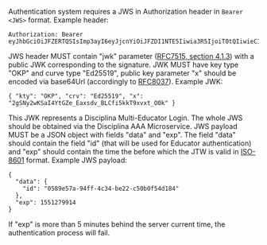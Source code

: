 Authentication system requires a JWS in Authorization header in `Bearer <JWS>` format. Example header:
```
Authorization: Bearer eyJhbGciOiJFZERTQSIsImp3ayI6eyJjcnYiOiJFZDI1NTE5Iiwia3R5IjoiT0tQIiwieCI6IjJnU055MndLU2FJNFl0R1plX0VheHNkdl9CTENmaTVra1Q5eHZ4dF9PMGsifSwidHlwIjoiSldUIn0.eyJkYXRhIjp7ImVtYWlsIjoiZ2VvcmdlLndAc2hhcmtsYXNlcnMuY29tIiwiaWQiOiIwNTg5ZTU3YS05NGZmLTRjMzQtYmUyMi1jNTBiMGY1NGQxODQifSwiZXhwIjoxNTUxMjc5OTE0fQ.4ZKHlaqtQiNCZMOMPQTFToEP89Zq_nRq9dOSWpDGuooKlwtkWdqIJsPzBXfFkEEgDUGJ354QLt8vK0OnMKeKBw
```

JWS header MUST contain "jwk" parameter ([RFC7515, section 4.1.3](https://tools.ietf.org/html/rfc7515#section-4.1.3)) with a
public JWK corresponding to the signature. JWK MUST have key type "OKP" and curve type "Ed25519", public key parameter "x"
should be encoded via base64Url (accordingly to [RFC8037](https://tools.ietf.org/html/rfc8037)). Example JWK:
```
{ "kty": "OKP", "crv": "Ed25519", "x": "2gSNy2wKSaI4YtGZe_Eaxsdv_BLCfi5kkT9xvxt_O0k" }
```
This JWK represents a Disciplina Multi-Educator Login. The whole JWS should be obtained via the Disciplina AAA Microservice.
JWS payload MUST be a JSON object with fields "data" and "exp".
The field "data" should contain the field "id" (that will be used for Educator authentication) and "exp"
should contain the time the before which the JTW is valid in [ISO-8601](https://en.wikipedia.org/wiki/ISO_8601) format. Example JWS
payload:
```
{
  "data": {
    "id": "0589e57a-94ff-4c34-be22-c50b0f54d184"
  },
  "exp": 1551279914
}
```
If "exp" is more than 5 minutes behind the server current time,
the authentication process will fail.
